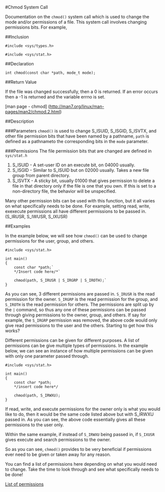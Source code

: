 #Chmod System Call

Documentation on the `chmod()` system call which is used to change the mode and/or permissions of a file. This system call involves changing permissions bits. For example, 

##Inclusion

`#include <sys/types.h>`

`#include <sys/stat.h>`

##Declaration

`int chmod(const char *path, mode_t mode);`

##Return Value

If the file was changed successfully, then a 0 is returned. If an error occurs then a -1 is returned and the variable errno is set. 

[man page - chmod] (http://man7.org/linux/man-pages/man2/chmod.2.html)

##Description

###Parameters
`chmod()` is used to change S_ISUID, S_ISGID, S_ISVTX, and other file permission bits that have been named by a pathname, 
`path` is defined as a pathnameto the corresponding bits in the `mode` parameter. 

###Permissions
The file permission bits that are changed are defined in `sys/stat.h`

1. S_ISUID - A set-user ID on an execute bit, on 04000 usually.
2. S_ISGID - Similar to S_ISUID but on 02000 usually. Takes a new file group from parent directory.
3. S_ISVTX - A sticky bit, usually 01000 that gives permission to delete a file in that directory only if the file is one 
 that you own. If this is set to a non-directory file, the behavior will be unspecified. 
 
Many other permission bits can be used with this function, but it all varies on what specifically needs to be done. For 
example, setting read, write, exexecute permissions all have different permissions to be passed in. (S_IRUSR, S_IWUSR, 
S_IXUSR)

##Examples

In the example below, we will see how `chmod()` can be used to change permissions for the user, group, and others.

```
#include <sys/stat.h>

int main()
{
	const char *path;`
	*/Insert code here/*`

	chmod(path, S_IRUSR | S_IRGRP | S_IROTH);`
}
```

As you can see, 3 different permissions are passed in. `S_IRUSR` is the read permission for the owner. `S_IRGRP` is the read 
permission for the group, and `S_IROTH` is the read permission for others. The permissions are split up by the `|` command, 
so thus any one of these permissions can be passed through giving permissions to the owner, group, and others.
If say for example, the `S_IRGRP` permission was removed, the above code would only give read permissions to the user and the
others. Starting to get how this works? 


Different permissions can be given for different purposes. A list of permissions can be give multiple types of permissions. 
In the example below, we can see an instance of how multiple permissions can be given with only one parameter passed through.
```
#include <sys/stat.h> 

int main()
{
	const char *path;
	*/insert code here*/

	chmod(path, S_IRWXU);
}
```

If read, write, and execute permissions for the owner only is what you would like to do, then it would be the same code 
listed above but with S_IRWXU passed in. As you can see, the above code essentially gives all these permissions to the user 
only.  

Within the same example, if instead of `S_IRWXU` being passed in, if `S_IXUSR` gives execute and search permissions to the 
owner. 

So as you can see, `chmod()` provides to be very beneficial if permissions ever need to be given or taken away for any 
reason. 

You can find a list of permissions here depending on what you would need to change. Take the time to look through and see 
what specifically needs to be done!


[List of permissions](www.delorie.com/gnu/docs/glibc/libc_288.html)



